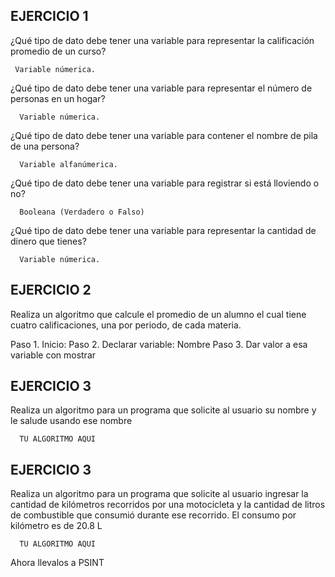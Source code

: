 ## EJERCICIO 1

¿Qué tipo de dato debe tener una variable para representar la calificación promedio de un
curso?

     Variable númerica.

¿Qué tipo de dato debe tener una variable para representar el número de personas en un
hogar?

      Variable númerica. 

¿Qué tipo de dato debe tener una variable para contener el nombre de pila de una persona?

      Variable alfanúmerica.

¿Qué tipo de dato debe tener una variable para registrar si está lloviendo o no?

      Booleana (Verdadero o Falso)

¿Qué tipo de dato debe tener una variable para representar la cantidad de dinero que
tienes?

      Variable númerica.
      
## EJERCICIO 2

Realiza un algoritmo que calcule el promedio de un alumno el cual tiene cuatro calificaciones, una por periodo, de cada materia.

Paso 1. Inicio:
Paso 2. Declarar variable: Nombre
Paso 3. Dar valor a esa variable con mostrar 
      
      
## EJERCICIO 3

Realiza un algoritmo para un programa que solicite al usuario su nombre y le salude usando ese nombre

      TU ALGORITMO AQUI  

## EJERCICIO 3

Realiza un algoritmo para  un programa que solicite al usuario ingresar la cantidad de kilómetros recorridos por una motocicleta y la cantidad de litros de combustible que consumió durante ese recorrido. El consumo por kilómetro es de 20.8 L

      TU ALGORITMO AQUI  
      
      

Ahora llevalos a PSINT
